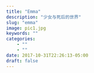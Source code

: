 ```yaml
---
title: "Emma"
description: "少女与死后的世界"
slug: "emma"
image: pic1.jpg
keywords: ""
categories: 
    - ""
    - ""
date: 2017-10-31T22:26:13-05:00
draft: false
---
```

